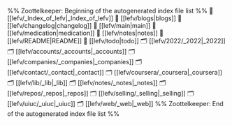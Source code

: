 %% Zoottelkeeper: Beginning of the autogenerated index file list  %%
📄 [[lefv/_Index_of_lefv|_Index_of_lefv]]
📄 [[lefv/blogs|blogs]]
📄 [[lefv/changelog|changelog]]
📄 [[lefv/main|main]]
📄 [[lefv/medication|medication]]
📄 [[lefv/notes|notes]]
📄 [[lefv/README|README]]
📄 [[lefv/todo|todo]]
🗂️ [[lefv/2022/_2022|_2022]]
🗂️ [[lefv/accounts/_accounts|_accounts]]
🗂️ [[lefv/companies/_companies|_companies]]
🗂️ [[lefv/contact/_contact|_contact]]
🗂️ [[lefv/coursera/_coursera|_coursera]]
🗂️ [[lefv/lib/_lib|_lib]]
🗂️ [[lefv/notes/_notes|_notes]]
🗂️ [[lefv/repos/_repos|_repos]]
🗂️ [[lefv/selling/_selling|_selling]]
🗂️ [[lefv/uiuc/_uiuc|_uiuc]]
🗂️ [[lefv/web/_web|_web]]
%% Zoottelkeeper: End of the autogenerated index file list  %%
